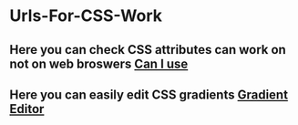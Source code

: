 # Urls-For-CSS-Work
## Here you can check CSS attributes can work on not on web broswers [Can I use](https://caniuse.com)
## Here you can easily edit CSS gradients [Gradient Editor](www.colorzilla.com/gradient-editor/)
